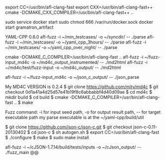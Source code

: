 export CC=/usr/bin/afl-clang-fast
export CXX=/usr/bin/afl-clang-fast++
cmake -DCMAKE_CXX_COMPILER=/usr/bin/afl-clang-fast++ ..

sudo service docker start
sudo chmod 666 /var/run/docker.sock
docker start gramatron_artifact

YAML-CPP 0.6.0
afl-fuzz -i ~/min_testcases/ -o ~/syncdir/ -- ./parse
afl-fuzz -i ~/min_testcases/ -o ~/yaml_cpp_3hours/ -- ./parse
afl-fuzz -i ~/min_testcases/ -o ~/yaml_cpp_over_night/ -- ./parse

cmake -DCMAKE_C_COMPILER=/usr/bin/afl-clang-fast ..
afl-fuzz -i ~/fuzz-input_md4c -o ~/md4c_output_instrumented/ -- ./md2html 
afl-fuzz -i ~/md4c/test/fuzz-input -o ~/md4c_output/ -- ./md2html

afl-fuzz -i ~/fuzz-input_md4c -o ~/json_c_output/ -- ./json_parse

My MD4C VERSION is 0.2.4
$ git clone https://github.com/mity/md4c
$ git checkout 0d1a41a4d25d57e41b19f8c6abbabbf4d40d09ae
$ cd md4c
$ mkdir build
$ cd build
$ cmake -DCMAKE_C_COMPILER=/usr/bin/afl-clang-fast ..
$ make

Fuzz command: -i for input seed path, -o for output result path,  -- for target executable path
my parse executable is at the  ~/yaml-cpp/build/util

$ git clone https://github.com/json-c/json-c.git
$ git checkout json-c-0.11-20130402
$ cd json-c
$ sh autogen.sh
$ export CC=/usr/bin/afl-clang-fast
$ ./configure
$ make
$ sudo make install

afl-fuzz -i ~/cJSON-1.7.14/build/tests/inputs -o ~/cJson_output/ -- ./fuzz_main @@
